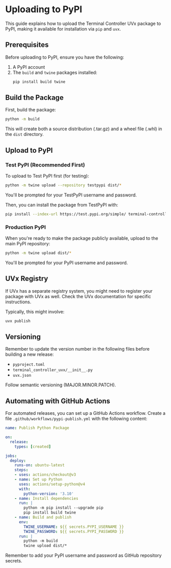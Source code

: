 # Uploading to PyPI

This guide explains how to upload the Terminal Controller UVx package to PyPI, making it available for installation via `pip` and `uvx`.

## Prerequisites

Before uploading to PyPI, ensure you have the following:

1. A PyPI account
2. The `build` and `twine` packages installed:
   ```bash
   pip install build twine
   ```

## Build the Package

First, build the package:

```bash
python -m build
```

This will create both a source distribution (.tar.gz) and a wheel file (.whl) in the `dist` directory.

## Upload to PyPI

### Test PyPI (Recommended First)

To upload to Test PyPI first (for testing):

```bash
python -m twine upload --repository testpypi dist/*
```

You'll be prompted for your TestPyPI username and password.

Then, you can install the package from TestPyPI with:

```bash
pip install --index-url https://test.pypi.org/simple/ terminal-controller-uvx
```

### Production PyPI

When you're ready to make the package publicly available, upload to the main PyPI repository:

```bash
python -m twine upload dist/*
```

You'll be prompted for your PyPI username and password.

## UVx Registry

If UVx has a separate registry system, you might need to register your package with UVx as well. Check the UVx documentation for specific instructions.

Typically, this might involve:

```bash
uvx publish
```

## Versioning

Remember to update the version number in the following files before building a new release:

- `pyproject.toml`
- `terminal_controller_uvx/__init__.py`
- `uvx.json`

Follow semantic versioning (MAJOR.MINOR.PATCH).

## Automating with GitHub Actions

For automated releases, you can set up a GitHub Actions workflow. Create a file `.github/workflows/pypi-publish.yml` with the following content:

```yaml
name: Publish Python Package

on:
  release:
    types: [created]

jobs:
  deploy:
    runs-on: ubuntu-latest
    steps:
    - uses: actions/checkout@v3
    - name: Set up Python
      uses: actions/setup-python@v4
      with:
        python-version: '3.10'
    - name: Install dependencies
      run: |
        python -m pip install --upgrade pip
        pip install build twine
    - name: Build and publish
      env:
        TWINE_USERNAME: ${{ secrets.PYPI_USERNAME }}
        TWINE_PASSWORD: ${{ secrets.PYPI_PASSWORD }}
      run: |
        python -m build
        twine upload dist/*
```

Remember to add your PyPI username and password as GitHub repository secrets.